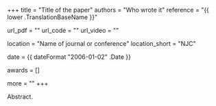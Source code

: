 +++
title = "Title of the paper"
authors = "Who wrote it"
reference = "{{ lower .TranslationBaseName }}"

url_pdf = ""
url_code = ""
url_video = ""

location = "Name of journal or conference"
location_short = "NJC"

date = {{ dateFormat "2006-01-02" .Date }}

awards = []

more = ""
+++

Abstract.